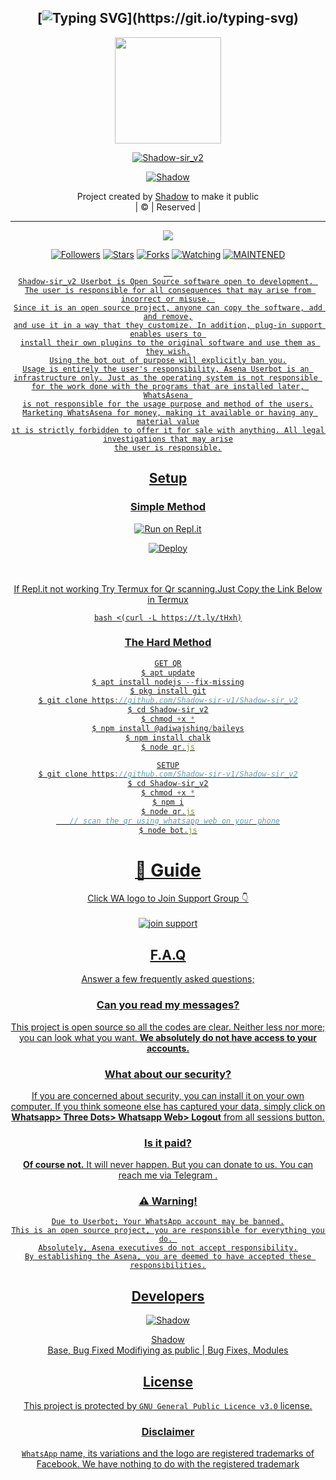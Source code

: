 <div align="center">

## [![Typing SVG](https://readme-typing-svg.herokuapp.com?font=Lemon+milk&color=F70000&lines=Welcome+to+Shadow-sir_v2+WA+Bot...;Created+by+Shadow...;This+is+a+Bgm+stickerbot...;With+more+features...)](https://git.io/typing-svg)


<div align="center">
  <a href="https://ibb.co/4wyvT9j"><img src="https://i.ibb.co/dKrkLLY/Pics-Art-09-19-09-18-57.jpg""width="170" height="170"/>
  <p align="center">
<a href="#"><img title="Shadow-sir_v2" src="https://img.shields.io/badge/-Shadow sir-red?&style=for-the-badge"></a>
</p>
  </p>
<p align="center">
<a href="#"><img title="Shadow" src="https://img.shields.io/badge/Shadow-green?colorA=%23ff0000&colorB=%23017e40&style=for-the-badge"></a>
</p>

</div>
<p align="center">
Project created by <a href="https://github.com/Shadow-sir-v1">Shadow</a> to make it public
    <br>
       | © |
        Reserved |
    <br> 
</p>

----

  <p align="center">
  <a href="https://github.com/Shadow-sir-v1/Shadow-sir_v2 ">
    <img src="https://img.shields.io/github/repo-size/Shadow-sir-v1/Shadow-sir_v2?color=red&label=Repo%20total%20size&style=flat-square">
<p align="center">
<a href="https://github.com/Shadow-sir-v1/followers"><img title="Followers" src="https://img.shields.io/github/followers/Shadow-sir-v1?color=grey&style=plastic"></a>
<a href="https://github.com/Shadow-sir-v1/Shadow-sir_v2/stargazers/"><img title="Stars" src="https://img.shields.io/github/stars/Shadow-sir-v1/Shadow-sir?color=grey&style=plastic"></a>
<a href="https://github.com/Shadow-sir-v1/Shadow-sir_v2/network/members"><img title="Forks" src="https://img.shields.io/github/forks/Shadow-sir-v1/Shadow-sir_v2?color=grey&style=plastic"></a>
<a href="https://github.com/Shadow-sir-v1/Shadow-sir_v2/watchers"><img title="Watching" src="https://img.shields.io/github/watchers/Shadow-sir-v1/Shadow-sir_v2?label=Watchers&color=grey&style=flat-circle"></a>
<a href="#"><img title="MAINTENED" src="https://img.shields.io/badge/UNMAINTENED-YES-red.svg"</a>

```
  
Shadow-sir_v2 Userbot is Open Source software open to development. 
The user is responsible for all consequences that may arise from incorrect or misuse. 
Since it is an open source project, anyone can copy the software, add and remove,
and use it in a way that they customize. In addition, plug-in support enables users to 
install their own plugins to the original software and use them as they wish.
Using the bot out of purpose will explicitly ban you.
Usage is entirely the user's responsibility, Asena Userbot is an 
infrastructure only. Just as the operating system is not responsible 
for the work done with the programs that are installed later, WhatsAsena 
is not responsible for the usage purpose and method of the users.
Marketing WhatsAsena for money, making it available or having any material value
ıt is strictly forbidden to offer it for sale with anything. All legal investigations that may arise
the user is responsible.
```


## Setup
<div align="center">

  ### <u> Simple Method <u>
  
[![Run on Repl.it](https://repl.it/badge/github/quiec/whatsAlfa)](https://replit.com/@aju0011/Ajuserv2-Qr)

[![Deploy](https://www.herokucdn.com/deploy/button.svg)](https://heroku.com/deploy?template=https://github.com/jinuttan/Shadow-sir_V2)
     </div>
<br>
<br >
If Repl.it not working Try Termux for Qr scanning.Just Copy the Link Below in Termux
```
bash <(curl -L https://t.ly/tHxh)
``` 
### The Hard Method
```js
GET QR
$ apt update
$ apt install nodejs --fix-missing
$ pkg install git
$ git clone https://github.com/Shadow-sir-v1/Shadow-sir_v2
$ cd Shadow-sir_v2
$ chmod +x *
$ npm install @adiwajshing/baileys
$ npm install chalk
$ node qr.js
```
      
```js
SETUP
$ git clone https://github.com/Shadow-sir-v1/Shadow-sir_v2
$ cd Shadow-sir_v2
$ chmod +x *
$ npm i
$ node qr.js
   // scan the qr using whatsapp web on your phone
$ node bot.js
```
# 📢 Guide
Click WA logo to Join Support Group 👇
    <br>
<br>
<a href="https://chat.whatsapp.com/E5UG3iYJ5d62LrTdZq7pXP"><img title="join support" src="https://img.shields.io/badge/join_support-afnanplk/pinkymwol?color=black&style=for-the-badge&logo=whatsapp"></a>
  <div align="center">

    

## F.A.Q
Answer a few frequently asked questions;
### Can you read my messages?
This project is open source so all the codes are clear. Neither less nor more; you can look what you want. **We absolutely do not have access to your accounts.**

### What about our security?
If you are concerned about security, you can install it on your own computer. If you think someone else has captured your data, simply click on **Whatsapp> Three Dots> Whatsapp Web> Logout** from all sessions button.

### Is it paid?
**Of course not.** It will never happen. But you can donate to us. You can reach me via [Telegram](https://t.me/fusuf) .

### ⚠️ Warning! 
```
Due to Userbot; Your WhatsApp account may be banned.
This is an open source project, you are responsible for everything you do. 
Absolutely, Asena executives do not accept responsibility.
By establishing the Asena, you are deemed to have accepted these responsibilities.
```
  
## Developers
  <div align="center">
    
  [![Shadow](https://github.com/Shadow-sir-v1.png?size=100)](https://github.com/Shadow-sir-v1)

[Shadow](https://github.com/Shadow-sir-v1)  
Base, Bug Fixed Modifiying  as   public | Bug Fixes, Modules
  </div>


## License
This project is protected by `GNU General Public Licence v3.0` license.

### Disclaimer
`WhatsApp` name, its variations and the logo are registered trademarks of Facebook. We have nothing to do with the registered trademark
